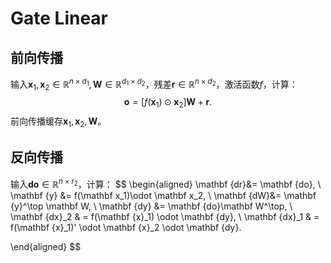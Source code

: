 # Gate Linear

## 前向传播

输入$\mathbf x_1,\mathbf x_2 \in \mathbb R^{n\times d_1}, \mathbf W\in \mathbb R^{d_1\times d_2}$，残差$\mathbf r\in \mathbb R^{n\times d_2}$，激活函数$f$，计算：
$$
\mathbf o = [f(\mathbf x_1)\odot \mathbf x_2] \mathbf W + \mathbf r.
$$
前向传播缓存$\mathbf x_1, \mathbf x_2, \mathbf W$。



## 反向传播

输入$\mathbf {do}\in \mathbb R^{n\times r_2}$，计算：
$$
\begin{aligned}
\mathbf {dr}&= \mathbf {do}, \\
\mathbf {y} &= f(\mathbf x_1)\odot \mathbf x_2, \\
\mathbf {dW}&= \mathbf {y}^\top \mathbf W, \\
\mathbf {dy} &= \mathbf {do}\mathbf W^\top, \\
\mathbf {dx}_2 & = f(\mathbf {x}_1)  \odot \mathbf {dy}, \\
\mathbf {dx}_1 & = f(\mathbf {x}_1)'  \odot \mathbf {x}_2  \odot \mathbf {dy}.

\end{aligned}
$$
